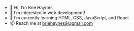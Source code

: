 - 👋 Hi, I’m Brie Haynes
- 👀 I’m interested in web development!
- 🌱 I’m currently learning HTML, CSS, JavaScript, and React
- 📫 Reach me at briehaynes9@gmail.com

<!---
brieyana/brieyana is a ✨ special ✨ repository because its `README.md` (this file) appears on your GitHub profile.
You can click the Preview link to take a look at your changes.
--->
